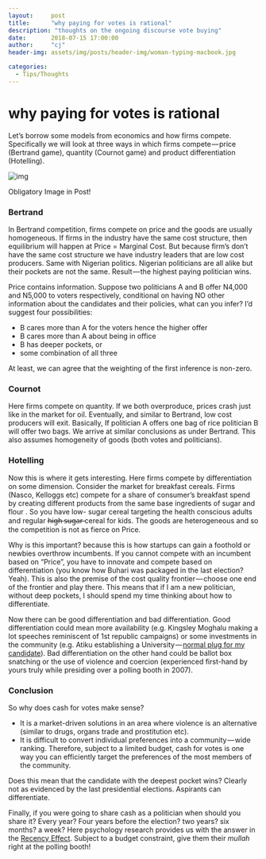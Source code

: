```yaml
---
layout:     post
title:      "why paying for votes is rational"
description: "thoughts on the ongoing discourse vote buying"
date:       2018-07-15 17:00:00
author:     "cj"
header-img: assets/img/posts/header-img/woman-typing-macbook.jpg

categories:
  - Tips/Thoughts
---
```


# why paying for votes is rational

Let’s borrow some models from economics and how firms compete. Specifically we will look at three ways in which firms compete — price (Bertrand game), quantity (Cournot game) and product differentiation (Hotelling).

![img](https://conyekwelu.files.wordpress.com/2018/12/d4859-1CEhahHh2KTXnN-C6FZq7fQ.jpeg?w=1088)

Obligatory Image in Post!

### **Bertrand**

In Bertrand competition, firms compete on price and the goods are usually homogeneous. If firms in the industry have the same cost structure, then equilibrium will happen at Price = Marginal Cost. But because firm’s don’t have the same cost structure we have industry leaders that are low cost producers. Same with Nigerian politics. Nigerian politicians are all alike but their pockets are not the same. Result — the highest paying politician wins.

Price contains information. Suppose two politicians A and B offer N4,000 and N5,000 to voters respectively, conditional on having NO other information about the candidates and their policies, what can you infer? I’d suggest four possibilities:

- B cares more than A for the voters hence the higher offer
- B cares more than A about being in office
- B has deeper pockets, or
- some combination of all three

At least, we can agree that the weighting of the first inference is non-zero.

### **Cournot**

Here firms compete on quantity. If we both overproduce, prices crash just like in the market for oil. Eventually, and similar to Bertrand, low cost producers will exit. Basically, If politician A offers one bag of rice politician B will offer two bags. We arrive at similar conclusions as under Bertrand. This also assumes homogeneity of goods (both votes and politicians).

### **Hotelling**

Now this is where it gets interesting. Here firms compete by differentiation on some dimension. Consider the market for breakfast cereals. Firms (Nasco, Kelloggs etc) compete for a share of consumer’s breakfast spend by creating different products from the same base ingredients of sugar and flour . So you have low- sugar cereal targeting the health conscious adults and regular h̶i̶g̶h̶ ̶s̶u̶g̶a̶r̶ cereal for kids. The goods are heterogeneous and so the competition is not as fierce on Price.

Why is this important? because this is how startups can gain a foothold or newbies overthrow incumbents. If you cannot compete with an incumbent based on “Price”, you have to innovate and compete based on differentiation (you know how Buhari was packaged in the last election? Yeah). This is also the premise of the cost quality frontier — choose one end of the frontier and play there. This means that if I am a new politician, without deep pockets, I should spend my time thinking about how to differentiate.

Now there can be good differentiation and bad differentiation. Good differentiation could mean more availability (e.g. Kingsley Moghalu making a lot speeches reminiscent of 1st republic campaigns) or some investments in the community (e.g. Atiku establishing a University — [normal plug for my candidate](https://medium.com/@TheIgboBandit01/a-seers-prediction-on-nigeria-s-eventual-route-to-redemption-a831bedab792)). Bad differentiation on the other hand could be ballot box snatching or the use of violence and coercion (experienced first-hand by yours truly while presiding over a polling booth in 2007).

### **Conclusion**

So why does cash for votes make sense?

- It is a market-driven solutions in an area where violence is an alternative (similar to drugs, organs trade and prostitution etc).
- It is difficult to convert individual preferences into a community — wide ranking. Therefore, subject to a limited budget, cash for votes is one way you can efficiently target the preferences of the most members of the community.

Does this mean that the candidate with the deepest pocket wins? Clearly not as evidenced by the last presidential elections. Aspirants can differentiate.

Finally, if you were going to share cash as a politician when should you share it? Every year? Four years before the election? two years? six months? a week? Here psychology research provides us with the answer in the [Recency Effect](http://psychology.iresearchnet.com/social-psychology/decision-making/recency-effect/). Subject to a budget constraint, give them their *mullah* right at the polling booth!
